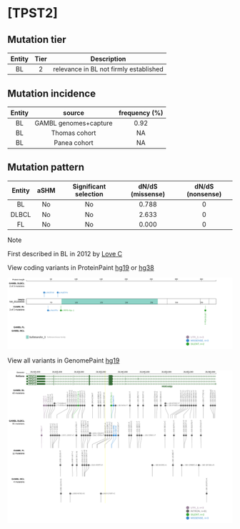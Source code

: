 # [TPST2]

## Mutation tier

|Entity|Tier|Description                           |
|:------:|:----:|--------------------------------------|
|BL    |2   |relevance in BL not firmly established|
## Mutation incidence

|Entity|source               |frequency (%)|
|:------:|:---------------------:|:-------------:|
|BL    |GAMBL genomes+capture|0.92         |
|BL    |Thomas cohort        |  NA         |
|BL    |Panea cohort         |  NA         |

## Mutation pattern

|Entity|aSHM|Significant selection|dN/dS (missense)|dN/dS (nonsense)|
|:------:|:----:|:---------------------:|:----------------:|:----------------:|
|BL    |No  |No                   |0.788           |0               |
|DLBCL |No  |No                   |2.633           |0               |
|FL    |No  |No                   |0.000           |0               |


> [!NOTE]
> First described in BL in 2012 by [Love C](https://pubmed.ncbi.nlm.nih.gov/23143597)

View coding variants in ProteinPaint [hg19](https://www.bcgsc.ca/downloads/morinlab/GAMBL/test/genes/TPST2_protein.html)  or [hg38](https://www.bcgsc.ca/downloads/morinlab/GAMBL/test/genes/TPST2_protein_hg38.html)

![image](images/proteinpaint/TPST2_NM_001008566.svg)

View all variants in GenomePaint [hg19](https://www.bcgsc.ca/downloads/morinlab/GAMBL/test/genes/TPST2.html)

![image](images/proteinpaint/TPST2.svg)
